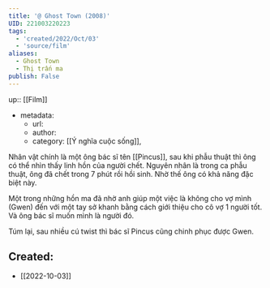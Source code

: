 ```yaml
---
title: '@ Ghost Town (2008)'
UID: 221003220223
tags:
  - 'created/2022/Oct/03'
  - 'source/film'
aliases:
  - Ghost Town
  - Thị trấn ma
publish: False
---
```

up:: [[Film]]
- metadata:
	- url:
	- author:
	- category: [[Ý nghĩa cuộc sống]],

Nhân vật chính là một ông bác sĩ tên [[Pincus]], sau khi phẫu thuật thì ông có thể nhìn thấy linh hồn của người chết. Nguyên nhân là trong ca phẫu thuật, ông đã chết trong 7 phút rồi hồi sinh. Nhờ thế ông có khả năng đặc biệt này.

Một trong những hồn ma đã nhờ anh giúp một việc là không cho vợ mình (Gwen) đến với một tay sở khanh bằng cách giới thiệu cho cô vợ 1 người tốt. Và ông bác sĩ muốn mình là người đó.

Túm lại, sau nhiều cú twist thì bác sĩ Pincus cũng chinh phục được Gwen.



## Created:
- [[2022-10-03]]
